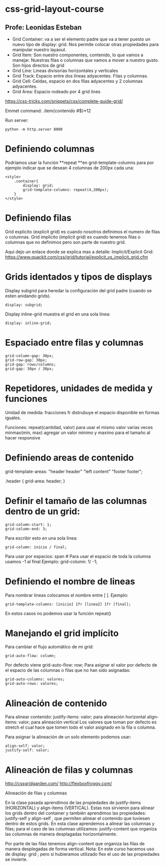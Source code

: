 # css-grid-layout-course

Profe: Leonidas Esteban
---

* Grid Container: va a ser el elemento padre que va a tener puesto un nuevo tipo de display: grid. Nos permite colocar otras propiedades para manipular nuestro layaout.
* Grid Item: Son nuestro componentes, contenido, lo que vamos a manejar. Nuestras filas o columnas que vamos a mover a nuestro gusto. Son hijos directos de grid
* Grid Line: Lineas divisorias horizontales y verticales
* Grid Track: Espacio entre dos líneas adyacentes. Filas y columnas.
* Grid Cell: Celdas, espacio en dos filas adyacentes y 2 columnas adyacentes.
* Grid Area: Espacio rodeado por 4 grid lines

https://css-tricks.com/snippets/css/complete-guide-grid/

Emmet command:
.item{contenido #$}*12

Run server:
```
python -m http.server 8000
```

# Definiendo columnas

Podríamos usar la función **repeat **en grid-template-columns para por ejemplo indicar que se desean 4 columnas de 200px cada una:
```
<style>
    .container{
        display: grid;
        grid-template-columns: repeat(4,200px);
    }
</style>
```

# Definiendo filas

Grid explicito (explicit grid) es cuando nosotros definimos el numero de filas o columnas.
Grid implicito (implicit grid) es cuando tenemos filas o columnas que no definimos pero son parte de nuestro grid.

Aqui dejo un enlace donde se explica mas a detalle:
Implicit/Explicit Grid: https://www.quackit.com/css/grid/tutorial/explicit_vs_implicit_grid.cfm


# Grids identados y tipos de displays

Display subgrid para heredar la configuración del grid padre (cuando se esten anidando grids).
```
display: subgrid;
```

Display inline-grid muestra el grid en una sola linea:
```
display: inline-grid;
```

# Espaciado entre filas y columnas
```
grid-column-gap: 30px;
grid-row-gap: 30px;
grid-gap: rows/columns;
grid-gap: 30px / 30px;
```


# Repetidores, unidades de medida y funciones

Unidad de medida: fracciones fr distrubuye el espacio disponible en formas iguales.

Funciones:
repeat(cantidad, valor) para usar el mismo valor varias veces
minmax(min, max) agregar un valor minimo y maximo para el tamaño al hacer responsive

# Definiendo areas de contenido

grid-template-areas: "header header"
                           "left content"
                           "footer footer";

.header {
  grid-area: header;
}


# Definir el tamaño de las columnas dentro de un grid:

```
grid-column-start: 1;
grid-column-end: 3;
```

Para escribir esto en una sola linea:

```
grid-column: inicio / final;
```

Para usar por espacios: span #
Para usar el espacio de toda la columna usamos -1 al final Ejemplo: grid-column: 1/ -1;


# Definiendo el nombre de lineas

Para nombrar lineas colocamos el nombre entre [ ]. Ejemplo:

```
grid-template-columns: [inicio] 1fr [linea2] 1fr [final];
```

En estos casos no podemos usar la función repeat()


# Manejando el grid implícito

Para cambiar el flujo automático de mi grid:
```
grid-auto-flow: column;
```

Por defecto viene grid-auto-flow: row;
Para asignar el valor por defecto de el espacio de las columnas o filas que no han sido asignadas:
```
grid-auto-columns: valores;
grid-auto-rows: valores;
```

# Alineación de contenido

Para alinear contenido:
justify-items: valor; para alineación horizontal
align-items: valor; para alineación vertical
Los valores que toman por defecto es stretch el cual hace que tomen todo el valor asignado en la fila o columna.

Para asignar la alineación de un solo elemento podemos usar:
```
align-self: valor;
justify-self: valor;
```

# Alineación de filas y columnas

http://cssgridgarden.com/
http://flexboxfroggy.com/

Alineación de filas y columnas

En la clase pasada aprendimos de las propiedades de justify-items (HORIZONTAL) y align-items (VERTICAL). Estas nos sirvieron para alinear los grids dentro del container y también aprendimos las propiedades: justify-self y align-self , que permiten alinear el contenido que tuviesen dentro de estos grids.
En esta clase aprendemos a alinear las columnas y filas; para el caso de las columnas utilizamos: justify-content que organiza las columnas de manera desplagadas horizontalmente.

Por parte de las filas tenemos align-content que organiza las filas de manera desplegadas de forma vertical.
Nota: En este curso hacemos uso de display: grid ; pero si hubieramos utilizado flex el uso de las propiedades se invierte.